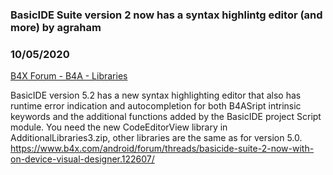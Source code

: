 ### BasicIDE Suite version 2 now has a syntax highlintg editor (and more) by agraham
### 10/05/2020
[B4X Forum - B4A - Libraries](https://www.b4x.com/android/forum/threads/123123/)

BasicIDE version 5.2 has a new syntax highlighting editor that also has runtime error indication and autocompletion for both B4ASript intrinsic keywords and the additional functions added by the BasicIDE project Script module. You need the new CodeEditorView library in AdditionalLibraries3.zip, other libraries are the same as for version 5.0.  
<https://www.b4x.com/android/forum/threads/basicide-suite-2-now-with-on-device-visual-designer.122607/>